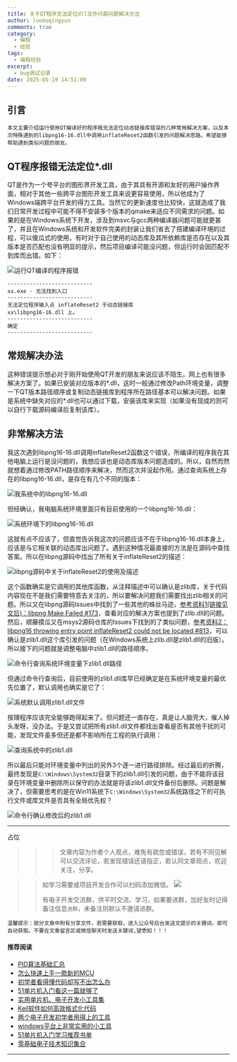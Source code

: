 ```yaml
---
title: 关于QT程序无法定位dll文件问题问题解决方法
author: luomuqingyun
comments: true
category:
  - 编程
  - 经验
tags:
  - 编程经验
excerpt:
  - bug调试记录
date: 2025-05-19 14:51:09
---
```

## 引言
`本文主要介绍运行使用QT编译好的程序报无法定位动态链接库错误的几种常用解决方案，以及本次特殊遇到的libpng16-16.dll中调用inflateReset2函数引发的问题解决思路。希望能够帮助遇到类似问题的朋友。`

## QT程序报错无法定位*.dll

QT是作为一个夸平台的图形界开发工具，由于其具有开源和友好的用户操作界面，相对于其他一些跨平台图形开发工具来说更容易使用，所以他成为了Windows端跨平台开发的得力工具。当然它的更新速度也比较快，这就造成了我们日常开发过程中可能不得不安装多个版本的qmake来适应不同需求的问题。如果的是在Windows系统下开发，涉及到msvc与gcc两种编译器问题可能就更甚了，并且在Windows系统和开发软件完美的封装让我们省去了搭建编译环境的过程，可以傻瓜式的使用，有时对于自己使用的动态库及其所依赖库是否存在以及其版本是否匹配也没有明显的提示，然后项目编译可能没问题，但运行时会因匹配不到库而出错。如下：

![运行QT编译的程序报错](https://files.mdnice.com/user/38598/c92955e7-feb1-4bf9-a7ac-d971af6d0699.png)
```
---------------------------
xx.exe - 无法找到入口
---------------------------
无法定位程序输入点 inflateReset2 于动态链接库 
xx\libpng16-16.dll 上。 
---------------------------
确定   
---------------------------
```
## 常规解决办法

这种错误提示想必对于刚开始使用QT开发的朋友来说应该不陌生。网上也有很多解决方案了。如果已安装对应版本的*.dll，这时一般通过修改Path环境变量，调整一下QT版本路径顺序或复制动态链接库到程序所在路径基本可以解决问题。如果是系统中缺失对应的*.dll也可以通过下载，安装该库来实现（如果没有现成的则可以自行下载源码编译后复制该库）。

## 非常解决方法

我这次遇到libpng16-16.dll调用inflateReset2函数这个错误，所编译的程序我在其他电脑上运行是没问题的，我想应该也是动态库版本问题造成的。所以，自然而然就想着通过修改PATH路径顺序来解决，然而这次并没起作用。通过查询系统上存在的libpng16-16.dll，是存在有几个不同的版本：

![我系统中的libpng16-16.dll](https://files.mdnice.com/user/38598/3e451ff6-cd9b-47a4-a0b4-89ee7aa853f3.png)

但经确认，我电脑系统环境里面只有目前使用的一个libpng16-16.dll：

![系统环境下的libpng16-16.dll](https://files.mdnice.com/user/38598/166fa56e-241e-4b50-9671-bb3a47b1e23d.png)

这就有点不应该了，但直觉告诉我这次的问题应该不在于libpng16-16.dll本身上，应该是与它相关联的动态库出问题了。遇到这种情况最直接的方法是在源码中查找答案。所以在libpng源码中找出了所有关于inflateReset2的描述：

![libpng源码中关于inflateReset2的使用及描述](https://files.mdnice.com/user/38598/caa84047-2018-457c-a7bf-5ba9985351eb.png)

这个函数确实是它调用的其他库函数，从注释描述中可以确认是zlib库，关于代码内容现在不是我们需要特意去关注的，所以要解决问题我们需要找出zlib相关的问题。所以又在libpng源码Issues中找到了一些其他的蛛丝马迹，[参考资料1(链接见文后)：libpng Make Failed #173](https://github.com/pnggroup/libpng/issues/173)，查看对应的解决方案也提到了zlib.dll的问题。然后，顺藤摸瓜又在msys2源码仓库的Issues下找到的了类似问题，[参考资料2：libpng16 throwing entry point inflateReset2 could not be located #813](https://github.com/msys2/MINGW-packages/issues/813)，可以确认是zlib1.dll这个库引发的问题（在Windows系统上zlib.dll是zlib1.dll的旧版）。所以接下的问题就是调整电脑中zlib1.dll的路径顺序。

![命令行查询系统环境变量下zlib1.dll路径](https://files.mdnice.com/user/38598/45e28e07-9764-432d-ad38-4be739d6b0a9.png)

但通过命令行查询后，目前使用的zlib1.dll库早已经确定是在系统环境变量的最优先位置了，默认调用也确实是它了：

![系统默认调用zlib1.dll文件](https://files.mdnice.com/user/38598/a983f34f-6688-44ba-bc7c-fe3fea454ac7.png)

按理程序应该完全能够跑得起来了。但问题还一直存在，真是让人脑壳大，催人掉头发呀，没办法。于是又尝试把所有zlib1.dll文件都找出查看是否有其他干扰的可能，发现文件虽多但还是都不影响所在工程的执行调用：

![查询系统中的zlib1.dll](https://files.mdnice.com/user/38598/39e8ada3-37db-4bd4-ac4c-72c7d9adbb72.png)

所以最后只能对环境变量中列出的另外3个逐一进行路径排除。经过最后的折腾，最终发现是`C:\Windows\System32`目录下的zlib1.dll引发的问题，由于不能将该目录在环境变量中删除所以保守的办法就是将该zlib1.dll文件备份后删除。问题是解决了，但需要思考的是在Win11系统下`C:\Windows\System32`系统路径之下的可执行文件或库文件是否具有全局优先权？

![命令行确认修改后的zlib1.dll](https://files.mdnice.com/user/38598/005d3dbd-6b27-42f5-b58a-66490fa5cf3f.png)

----

占位

>>>文章内容为作者个人观点，难免有疏忽或错误，若有不同见解可以交流评论，若发现错误还请指正，若认同文章观点，欢迎关注，分享。

>>如学习需要或项目开发合作可以扫码添加微信。
>>![](https://files.mdnice.com/user/38598/6fbcd253-edc6-4175-ba0c-44e24ad33b21.jpg)
>>
>>有电子开发交流群，供平时交流、学习，如果要进群，加好友时记得备注信息`进群`，未备注则默认不邀请进群。
>>

`温馨提示：部分文章中附有分享文件，若需要获取，进入公众号后台发送文提示的关键词，即可自动获取。不要在文章留言区或微信聊天时发送关键词,望悉知！！！`

#### 推荐阅读
- [PID算法基础汇总](https://mp.weixin.qq.com/s?__biz=MzI1OTQ4MTg4Ng==&mid=2247486549&idx=1&sn=aa7a3ea1c22bd5b797986314e4aa0e2c&chksm=ea790424dd0e8d32da20a9219be731e7691ce1711f2e6b42fc144e3586fe53ff41c3070df904&token=241279816&lang=zh_CN#rd)
- [怎么快速上手一款新的MCU](https://mp.weixin.qq.com/s?__biz=MzI1OTQ4MTg4Ng==&mid=2247485581&idx=1&sn=b36e6536717774f7931c7aa93d5b237a&chksm=ea7900fcdd0e89ea0db13737720edc996fcb3fdbab3e43b4a92316240ac66d4b5a8bf9a07e78&token=466212876&lang=zh_CN#rd)
- [初学者看得懂代码却写不出怎么办](https://mp.weixin.qq.com/s?__biz=MzI1OTQ4MTg4Ng==&mid=2247485862&idx=1&sn=830ede5ac467c8d396adfbea141f0526&chksm=ea7901d7dd0e88c1e8e5396305ab83c6fbd884cf356ad64c54463230364e865a1659f193dd1f&token=63320980&lang=zh_CN#rd)
- [51单片机入门看这一篇就够了](https://mp.weixin.qq.com/s?__biz=MzI1OTQ4MTg4Ng==&mid=2247485523&idx=1&sn=b7fcd1b86e2467d6f03b1a520c39bb06&chksm=ea790022dd0e893452c4994fa16d63111b16d9878c303712f695b58b7af360b7b18c1ed4b201&token=1711068967&lang=zh_CN#rd)
- [实用单片机、电子开发小工具集](https://mp.weixin.qq.com/s?__biz=MzI1OTQ4MTg4Ng==&mid=2247485606&idx=1&sn=2b433faa2e436fc762dc538c9cf3fe14&chksm=ea7900d7dd0e89c169f8948ff3d423016c8f51f1c914eb7b0d20cba8145b9ffa54815915d67b&token=1580674001&lang=zh_CN#rd)
- [Keil软件如何高效格式化代码](https://mp.weixin.qq.com/s?__biz=MzI1OTQ4MTg4Ng==&mid=2247485572&idx=1&sn=17cefa35d9d660083d419a7e9b6db6f7&chksm=ea7900f5dd0e89e35b65ba26354cc69ad24f686d8e18abd34e0932567a9345e8c9ed653eee6b&token=1711068967&lang=zh_CN#rd)
- [两个电子开发初学者用得上的工具](https://mp.weixin.qq.com/s?__biz=MzI1OTQ4MTg4Ng==&mid=2247485987&idx=1&sn=106e52add61999ae4bddd8b28c7ed2b1&chksm=ea790252dd0e8b44e36e26f20153b1bd73a0fff98ef3c50330358435a9dfac2d97e04a30d59e&token=63320980&lang=zh_CN#rd)
- [windows平台上非常实用的小工具](https://mp.weixin.qq.com/s?__biz=MzI1OTQ4MTg4Ng==&mid=2247485420&idx=2&sn=728ca4abbadf7caf51c392e7d7045cbe&chksm=ea790f9ddd0e868b9fa162c80db1876199845f387bbe851c8d38a4e8412329ae635916c13cfb&token=1711068967&lang=zh_CN#rd)
- [51单片机入门学习推荐书单](https://mp.weixin.qq.com/s?__biz=MzI1OTQ4MTg4Ng==&mid=2247485689&idx=3&sn=d4c0d26781f307ffd26defdc4022c928&chksm=ea790088dd0e899e2872692b9568309e779acfc515e82c28a853d4228de2e2b8f7ee7149913f&token=63320980&lang=zh_CN#rd)
- [零基础电子技术知识集合](https://mp.weixin.qq.com/s?__biz=MzI1OTQ4MTg4Ng==&mid=2247485689&idx=4&sn=211c2d0871a19c5e92cdf0c34f01d96b&chksm=ea790088dd0e899e3042a649a346bc98e94189d1fd18da2b954a7ddb781582dc2d0a82e07f4d&token=970763775&lang=zh_CN#rd)
----
